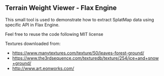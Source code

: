## Terrain Weight Viewer - Flax Engine
This small tool is used to demonstrate how to extract SplatMap data using specific API in Flax Engine.

Feel free to reuse the code following MIT license

Textures downloaded from:
- https://www.manytextures.com/texture/50/leaves-forest-ground/
- https://www.the3rdsequence.com/texturedb/texture/254/ice+and+snow+ground/
- http://www.art.eonworks.com/
